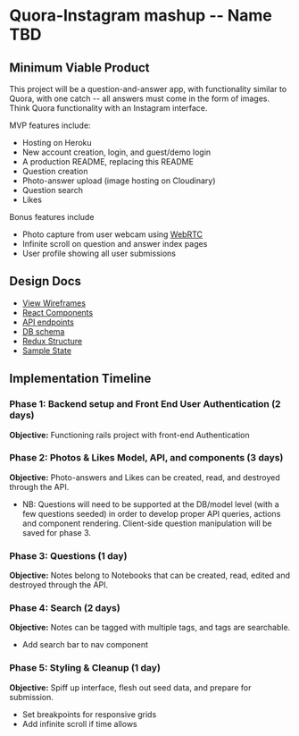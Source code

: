 # Quora-Instagram mashup -- Name TBD

## Minimum Viable Product
This project will be a question-and-answer app, with functionality similar to Quora, with one catch -- all answers must come in the form of images. Think Quora functionality with an Instagram interface.

MVP features include:
*  Hosting on Heroku
*  New account creation, login, and guest/demo login
*  A production README, replacing this README
*  Question creation
*  Photo-answer upload (image hosting on Cloudinary)
*  Question search
*  Likes

Bonus features include
* Photo capture from user webcam using [WebRTC][webRTC-photos]
* Infinite scroll on question and answer index pages
* User profile showing all user submissions


## Design Docs
* [View Wireframes][wireframes]
* [React Components][components]
* [API endpoints][api-endpoints]
* [DB schema][schema]
* [Redux Structure][redux-structure]
* [Sample State][sample-state]

[wireframes]: wireframes
[components]: component-hierarchy.md
[redux-structure]: redux-structure.md
[sample-state]: sample-state.md
[api-endpoints]: api-endpoints.md
[schema]: schema.md
[webRTC-photos]: https://developer.mozilla.org/en-US/docs/Web/API/WebRTC_API/Taking_still_photos

## Implementation Timeline

### Phase 1: Backend setup and Front End User Authentication (2 days)

**Objective:** Functioning rails project with front-end Authentication

### Phase 2: Photos & Likes Model, API, and components (3 days)

**Objective:** Photo-answers and Likes can be created, read, and destroyed through
the API.
* NB: Questions will need to be supported at the DB/model level (with a few questions seeded) in order to develop proper API queries, actions and component rendering. Client-side question manipulation will be saved for phase 3.

### Phase 3: Questions (1 day)

**Objective:** Notes belong to Notebooks that can be created, read, edited and destroyed through the API.

### Phase 4: Search (2 days)

**Objective:** Notes can be tagged with multiple tags, and tags are searchable.
* Add search bar to nav component

### Phase 5: Styling & Cleanup (1 day)

**Objective:** Spiff up interface, flesh out seed data, and prepare for submission.
* Set breakpoints for responsive grids
* Add infinite scroll if time allows
